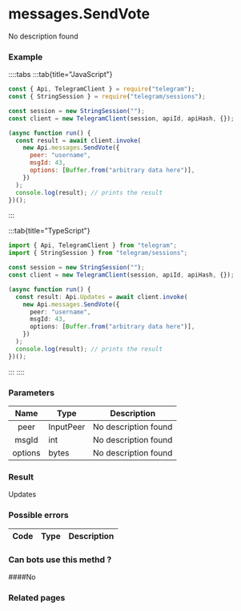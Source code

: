 # messages.SendVote

No description found

### [](#example)Example

::::tabs
:::tab{title="JavaScript"}

```js
const { Api, TelegramClient } = require("telegram");
const { StringSession } = require("telegram/sessions");

const session = new StringSession("");
const client = new TelegramClient(session, apiId, apiHash, {});

(async function run() {
  const result = await client.invoke(
    new Api.messages.SendVote({
      peer: "username",
      msgId: 43,
      options: [Buffer.from("arbitrary data here")],
    })
  );
  console.log(result); // prints the result
})();
```

:::

:::tab{title="TypeScript"}

```ts
import { Api, TelegramClient } from "telegram";
import { StringSession } from "telegram/sessions";

const session = new StringSession("");
const client = new TelegramClient(session, apiId, apiHash, {});

(async function run() {
  const result: Api.Updates = await client.invoke(
    new Api.messages.SendVote({
      peer: "username",
      msgId: 43,
      options: [Buffer.from("arbitrary data here")],
    })
  );
  console.log(result); // prints the result
})();
```

:::
::::

### [](#parameters)Parameters

|  Name   | Type      | Description          |
| :-----: | --------- | -------------------- |
|  peer   | InputPeer | No description found |
|  msgId  | int       | No description found |
| options | bytes     | No description found |

### [](#result)Result

Updates

### [](#possible-errors)Possible errors

| Code | Type | Description |
| :--: | ---- | ----------- |

### [](#can-bots-use-this-method)Can bots use this methd ?

####No

### [](#related-pages)Related pages

